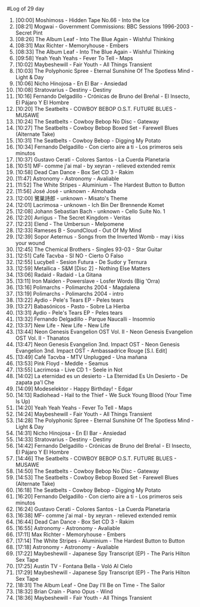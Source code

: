 #Log of 29 day

1. [00:00] Moshimoss - Hidden Tape No.66 - Into the Ice
1. [08:21] Mogwai - Government Commissions: BBC Sessions 1996-2003 - Secret Pint
1. [08:26] The Album Leaf - Into The Blue Again - Wishful Thinking
1. [08:31] Max Richter - Memoryhouse - Embers
1. [08:33] The Album Leaf - Into The Blue Again - Wishful Thinking
1. [09:58] Yeah Yeah Yeahs - Fever To Tell - Maps
1. [10:02] Maybeshewill - Fair Youth - All Things Transient
1. [10:03] The Polyphonic Spree - Eternal Sunshine Of The Spotless Mind - Light & Day
1. [10:06] Nicho Hinojosa - En El Bar - Ansiedad
1. [10:08] Stratovarius - Destiny - Destiny
1. [10:16] Fernando Delgadillo - Crónicas de Bruno del Breñal - El Insecto, El Pájaro Y El Hombre
1. [10:20] The Seatbelts - COWBOY BEBOP O.S.T. FUTURE BLUES - MUSAWE
1. [10:24] The Seatbelts - Cowboy Bebop No Disc - Gateway
1. [10:27] The Seatbelts - Cowboy Bebop Boxed Set - Farewell Blues (Alternate Take)
1. [10:31] The Seatbelts - Cowboy Bebop - Digging My Potato
1. [10:34] Fernando Delgadillo - Con cierto aire a ti - Los primeros seis minutos
1. [10:37] Gustavo Cerati - Colores Santos - La Cuerda Planetaria
1. [10:51] MF- comme j'ai mal - by xeyran - relieved extended remix
1. [10:58] Dead Can Dance - Box Set CD 3 - Rakim
1. [11:47] Astronomy - Astronomy - Avaliable
1. [11:52] The White Stripes - Aluminium - The Hardest Button to Button
1. [11:56] José José - unknown - Almohada
1. [12:00] 鷺巣詩郎 - unknown - Misato's Theme
1. [12:01] Lacrimosa - unknown - Ich Bin Der Brennende Komet
1. [12:08] Johann Sebastian Bach - unknown - Cello Suite No. 1
1. [12:20] Avrigus - The Secret Kingdom - Veritas
1. [12:23] Elend - The Umbersun - Melpomene
1. [12:33] Rameses B - SoundCloud - Out Of My Mind
1. [12:39] Sopor Aeternus - Songs from the Inverted Womb - may i kiss your wound
1. [12:45] The Chemical Brothers - Singles 93-03 - Star Guitar
1. [12:51] Café Tacvba - SI NO - Cierto O Falso
1. [12:55] Lucybell - Sesion Futura - De Sudor y Ternura
1. [12:59] Metallica - S&M [Disc 2] - Nothing Else Matters
1. [13:06] Radaid - Radaid - La Gitana
1. [13:11] Iron Maiden - Powerslave - Losfer Words (Big 'Orra)
1. [13:16] Polimarchs - Polimarchs 2004 - Magdalena
1. [13:19] Polimarchs - Polimarchs 2004 - intro
1. [13:22] Aydio - Pele's Tears EP - Peles tears
1. [13:27] Babasónicos - Pasto - Sobre La Hierba
1. [13:31] Aydio - Pele's Tears EP - Peles tears
1. [13:32] Fernando Delgadillo - Parque Naucalli - Insomnio
1. [13:37] New Life - New Life - New Life
1. [13:44] Neon Genesis Evangelion OST Vol. II - Neon Genesis Evangelion OST Vol. II - Thanatos
1. [13:47] Neon Genesis Evangelion 3nd. Impact OST - Neon Genesis Evangelion 3nd. Impact OST - Ambassadrice Rouge [S.I. Edit]
1. [13:49] Café Tacvba - MTV Unplugged - Una mañana
1. [13:53] Pink Floyd - Meddle - Seamus
1. [13:55] Lacrimosa - Live CD 1 - Seele in Not
1. [14:02] La eternidad es un desierto - La Eternidad Es Un Desierto - De zapata pa'l Che
1. [14:09] Modeselektor - Happy Birthday! - Edgar
1. [14:13] Radiohead - Hail to the Thief - We Suck Young Blood (Your Time Is Up)
1. [14:20] Yeah Yeah Yeahs - Fever To Tell - Maps
1. [14:24] Maybeshewill - Fair Youth - All Things Transient
1. [14:28] The Polyphonic Spree - Eternal Sunshine Of The Spotless Mind - Light & Day
1. [14:31] Nicho Hinojosa - En El Bar - Ansiedad
1. [14:33] Stratovarius - Destiny - Destiny
1. [14:42] Fernando Delgadillo - Crónicas de Bruno del Breñal - El Insecto, El Pájaro Y El Hombre
1. [14:46] The Seatbelts - COWBOY BEBOP O.S.T. FUTURE BLUES - MUSAWE
1. [14:50] The Seatbelts - Cowboy Bebop No Disc - Gateway
1. [14:53] The Seatbelts - Cowboy Bebop Boxed Set - Farewell Blues (Alternate Take)
1. [16:18] The Seatbelts - Cowboy Bebop - Digging My Potato
1. [16:20] Fernando Delgadillo - Con cierto aire a ti - Los primeros seis minutos
1. [16:24] Gustavo Cerati - Colores Santos - La Cuerda Planetaria
1. [16:38] MF- comme j'ai mal - by xeyran - relieved extended remix
1. [16:44] Dead Can Dance - Box Set CD 3 - Rakim
1. [16:55] Astronomy - Astronomy - Avaliable
1. [17:11] Max Richter - Memoryhouse - Embers
1. [17:14] The White Stripes - Aluminium - The Hardest Button to Button
1. [17:18] Astronomy - Astronomy - Avaliable
1. [17:22] Maybeshewill - Japanese Spy Transcript (EP) - The Paris Hilton Sex Tape
1. [17:25] Austin TV - Fontana Bella - Voló Al Cielo
1. [17:29] Maybeshewill - Japanese Spy Transcript (EP) - The Paris Hilton Sex Tape
1. [18:31] The Album Leaf - One Day I'll Be on Time - The Sailor
1. [18:32] Brian Crain - Piano Opus - Wind
1. [18:36] Maybeshewill - Fair Youth - All Things Transient
